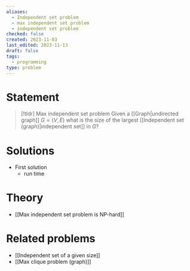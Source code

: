 ```yaml
---
aliases:
  - Independent set problem
  - max independent set problem
  - independent set problem
checked: false
created: 2023-11-03
last_edited: 2023-11-13
draft: false
tags:
  - programming
type: problem
---
```

# Statement

>[!tldr] Max independent set problem
>Given a [[Graph|undirected graph]] $G = (V,E)$ what is the size of the largest [[Independent set (graph)|independent set]] in $G$?

# Solutions

- First solution
	- run time

# Theory

- [[Max independent set problem is NP-hard]]

# Related problems

- [[Independent set of a given size]]
- [[Max clique problem (graph)]]
